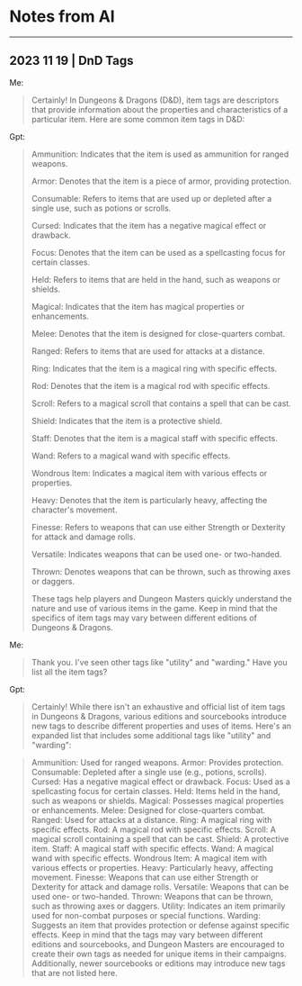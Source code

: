 # Notes from AI

--- 

## 2023 11 19 | DnD Tags
Me:
> Certainly! In Dungeons & Dragons (D&D), item tags are descriptors that provide information about the properties and characteristics of a particular item. Here are some common item tags in D&D:

Gpt:
> Ammunition: Indicates that the item is used as ammunition for ranged weapons.
> 
> Armor: Denotes that the item is a piece of armor, providing protection.
> 
> Consumable: Refers to items that are used up or depleted after a single use, such as potions or scrolls.
> 
> Cursed: Indicates that the item has a negative magical effect or drawback.
> 
> Focus: Denotes that the item can be used as a spellcasting focus for certain classes.
> 
> Held: Refers to items that are held in the hand, such as weapons or shields.
> 
> Magical: Indicates that the item has magical properties or enhancements.
> 
> Melee: Denotes that the item is designed for close-quarters combat.
> 
> Ranged: Refers to items that are used for attacks at a distance.
> 
> Ring: Indicates that the item is a magical ring with specific effects.
> 
> Rod: Denotes that the item is a magical rod with specific effects.
> 
> Scroll: Refers to a magical scroll that contains a spell that can be cast.
> 
> Shield: Indicates that the item is a protective shield.
> 
> Staff: Denotes that the item is a magical staff with specific effects.
> 
> Wand: Refers to a magical wand with specific effects.
> 
> Wondrous Item: Indicates a magical item with various effects or properties.
> 
> Heavy: Denotes that the item is particularly heavy, affecting the character's movement.
> 
> Finesse: Refers to weapons that can use either Strength or Dexterity for attack and damage rolls.
> 
> Versatile: Indicates weapons that can be used one- or two-handed.
> 
> Thrown: Denotes weapons that can be thrown, such as throwing axes or daggers.
> 
> These tags help players and Dungeon Masters quickly understand the nature and use of various items in the game. Keep in mind that the specifics of item tags may vary between different editions of Dungeons & Dragons.

Me:
> Thank you.  I've seen other tags like "utility" and "warding."  Have you list all the item tags?

Gpt:
> Certainly! While there isn't an exhaustive and official list of item tags in Dungeons & Dragons, various editions and sourcebooks introduce new tags to describe different properties and uses of items. Here's an expanded list that includes some additional tags like "utility" and "warding":

> Ammunition: Used for ranged weapons.
> Armor: Provides protection.
> Consumable: Depleted after a single use (e.g., potions, scrolls).
> Cursed: Has a negative magical effect or drawback.
> Focus: Used as a spellcasting focus for certain classes.
> Held: Items held in the hand, such as weapons or shields.
> Magical: Possesses magical properties or enhancements.
> Melee: Designed for close-quarters combat.
> Ranged: Used for attacks at a distance.
> Ring: A magical ring with specific effects.
> Rod: A magical rod with specific effects.
> Scroll: A magical scroll containing a spell that can be cast.
> Shield: A protective item.
> Staff: A magical staff with specific effects.
> Wand: A magical wand with specific effects.
> Wondrous Item: A magical item with various effects or properties.
> Heavy: Particularly heavy, affecting movement.
> Finesse: Weapons that can use either Strength or Dexterity for attack and damage rolls.
> Versatile: Weapons that can be used one- or two-handed.
> Thrown: Weapons that can be thrown, such as throwing axes or daggers.
> Utility: Indicates an item primarily used for non-combat purposes or special functions.
> Warding: Suggests an item that provides protection or defense against specific effects.
> Keep in mind that the tags may vary between different editions and sourcebooks, and Dungeon Masters are encouraged to create their own tags as needed for unique items in their campaigns. Additionally, newer sourcebooks or editions may introduce new tags that are not listed here.